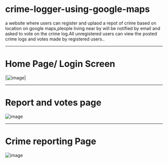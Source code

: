 # crime-logger-using-google-maps
a website where users can register and uplaod a repot of crime based on location on google maps,pleople living near by will be notified by email and asked to vote on the crime log.All unregistered users can view  the posted crime logs and votes made by registered users..

------
# Home Page/ Login Screen

|![image](https://user-images.githubusercontent.com/18421306/49336967-a6f98180-f631-11e8-861d-efea7624a7aa.PNG)|

------
# Report and votes page

![image](https://user-images.githubusercontent.com/18421306/49336969-aeb92600-f631-11e8-8153-577ce68f4d39.PNG)

------
# Crime reporting Page

![image](https://user-images.githubusercontent.com/18421306/49336971-afea5300-f631-11e8-8ab7-1b89e39f7a00.PNG)

